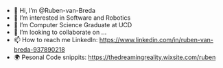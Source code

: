 - 👋 Hi, I’m @Ruben-van-Breda
- 👀 I’m interested in Software and Robotics
- 🌱 I’m Computer Science Graduate at UCD
- 💞️ I’m looking to collaborate on ...
- 📫 How to reach me LinkedIn: https://www.linkedin.com/in/ruben-van-breda-937890218
- 🌍 Pesonal Code snippits: https://thedreamingreality.wixsite.com/ruben

<!---
Ruben-van-Breda/Ruben-van-Breda is a ✨ special ✨ repository because its `README.md` (this file) appears on your GitHub profile.
You can click the Preview link to take a look at your changes.
--->

